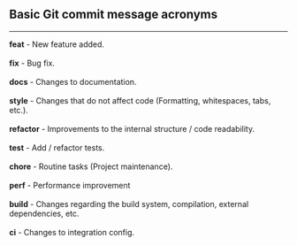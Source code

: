 ## Basic Git commit message acronyms
---
**feat** - New feature added.<br><br>
**fix** - Bug fix.<br><br>
**docs** - Changes to documentation.<br><br>
**style** - Changes that do not affect code (Formatting, whitespaces, tabs, etc.).<br><br>
**refactor** - Improvements to the internal structure / code readability.<br><br>
**test** - Add / refactor tests.<br><br>
**chore** - Routine tasks (Project maintenance).<br><br>
**perf** - Performance improvement<br><br>
**build** - Changes regarding the build system, compilation, external dependencies, etc.<br><br>
**ci** - Changes to integration config.<br><br>